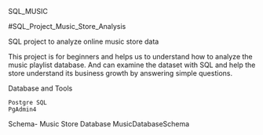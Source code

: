 SQL_MUSIC


#SQL_Project_Music_Store_Analysis

SQL project to analyze online music store data

This project is for beginners and helps us to understand how to analyze the music playlist database. And can examine the dataset with SQL and help the store understand its business growth by answering simple questions.

   
Database and Tools

    Postgre SQL
    PgAdmin4

Schema- Music Store Database
MusicDatabaseSchema
